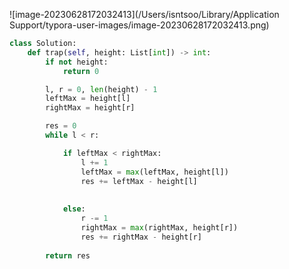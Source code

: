 ![image-20230628172032413](/Users/isntsoo/Library/Application Support/typora-user-images/image-20230628172032413.png)



~~~python
class Solution:
    def trap(self, height: List[int]) -> int:
        if not height:
            return 0

        l, r = 0, len(height) - 1
        leftMax = height[l]
        rightMax = height[r]

        res = 0
        while l < r:

            if leftMax < rightMax:
                l += 1
                leftMax = max(leftMax, height[l])
                res += leftMax - height[l]
                
                
            else:
                r -= 1
                rightMax = max(rightMax, height[r])
                res += rightMax - height[r]
                
        return res
~~~

